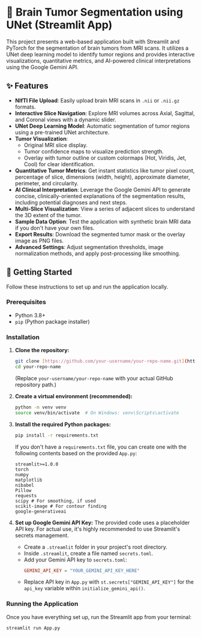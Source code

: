 # 🧠 Brain Tumor Segmentation using UNet (Streamlit App)

This project presents a web-based application built with Streamlit and PyTorch for the segmentation of brain tumors from MRI scans. It utilizes a UNet deep learning model to identify tumor regions and provides interactive visualizations, quantitative metrics, and AI-powered clinical interpretations using the Google Gemini API.

## ✨ Features

* **NIfTI File Upload**: Easily upload brain MRI scans in `.nii` or `.nii.gz` formats.
* **Interactive Slice Navigation**: Explore MRI volumes across Axial, Sagittal, and Coronal views with a dynamic slider.
* **UNet Deep Learning Model**: Automatic segmentation of tumor regions using a pre-trained UNet architecture.
* **Tumor Visualization**:
    * Original MRI slice display.
    * Tumor confidence maps to visualize prediction strength.
    * Overlay with tumor outline or custom colormaps (Hot, Viridis, Jet, Cool) for clear identification.
* **Quantitative Tumor Metrics**: Get instant statistics like tumor pixel count, percentage of slice, dimensions (width, height), approximate diameter, perimeter, and circularity.
* **AI Clinical Interpretation**: Leverage the Google Gemini API to generate concise, clinically-oriented explanations of the segmentation results, including potential diagnoses and next steps.
* **Multi-Slice Visualization**: View a series of adjacent slices to understand the 3D extent of the tumor.
* **Sample Data Option**: Test the application with synthetic brain MRI data if you don't have your own files.
* **Export Results**: Download the segmented tumor mask or the overlay image as PNG files.
* **Advanced Settings**: Adjust segmentation thresholds, image normalization methods, and apply post-processing like smoothing.

## 🚀 Getting Started

Follow these instructions to set up and run the application locally.

### Prerequisites

* Python 3.8+
* `pip` (Python package installer)

### Installation

1.  **Clone the repository:**
    ```bash
    git clone [https://github.com/your-username/your-repo-name.git](https://github.com/your-username/your-repo-name.git)
    cd your-repo-name
    ```
    (Replace `your-username/your-repo-name` with your actual GitHub repository path.)

2.  **Create a virtual environment (recommended):**
    ```bash
    python -m venv venv
    source venv/bin/activate  # On Windows: venv\Scripts\activate
    ```

3.  **Install the required Python packages:**
    ```bash
    pip install -r requirements.txt
    ```
    If you don't have a `requirements.txt` file, you can create one with the following contents based on the provided `App.py`:
    ```
    streamlit>=1.0.0
    torch
    numpy
    matplotlib
    nibabel
    Pillow
    requests
    scipy # For smoothing, if used
    scikit-image # For contour finding
    google-generativeai
    ```

4.  **Set up Google Gemini API Key:**
    The provided code uses a placeholder API key. For actual use, it's highly recommended to use Streamlit's secrets management.
    * Create a `.streamlit` folder in your project's root directory.
    * Inside `.streamlit`, create a file named `secrets.toml`.
    * Add your Gemini API key to `secrets.toml`:
        ```toml
        GEMINI_API_KEY = "YOUR_GEMINI_API_KEY_HERE"
        ```
    * Replace API key in `App.py` with `st.secrets["GEMINI_API_KEY"]` for the `api_key` variable within `initialize_gemini_api()`.

### Running the Application

Once you have everything set up, run the Streamlit app from your terminal:

```bash
streamlit run App.py
